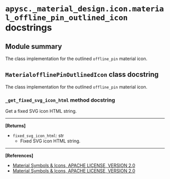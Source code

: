 # `apysc._material_design.icon.material_offline_pin_outlined_icon` docstrings

## Module summary

The class implementation for the outlined `offline_pin` material icon.

## `MaterialofflinePinOutlinedIcon` class docstring

The class implementation for the outlined `offline_pin` material icon.

### `_get_fixed_svg_icon_html` method docstring

Get a fixed SVG icon HTML string.<hr>

**[Returns]**

- `fixed_svg_icon_html`: str
  - Fixed SVG icon HTML string.

<hr>

**[References]**

- [Material Symbols & Icons, APACHE LICENSE, VERSION 2.0](https://fonts.google.com/icons?icon.size=24&icon.color=%23e8eaed)
- [Material Symbols & Icons, APACHE LICENSE, VERSION 2.0](https://www.apache.org/licenses/LICENSE-2.0.html)